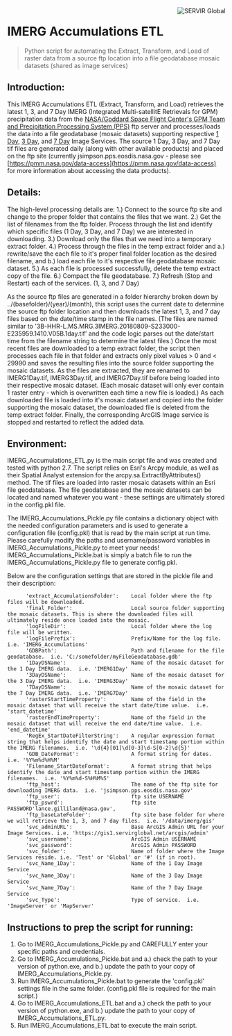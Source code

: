 <a href="https://www.servirglobal.net//">
    <img src="https://www.servirglobal.net/Portals/0/Images/Servir-logo.png" alt="SERVIR Global"
         title="SERVIR Global" align="right" />
</a>


IMERG Accumulations ETL
=======================
> Python script for automating the Extract, Transform, and Load of raster data from a source ftp location into a file geodatabase mosaic datasets (shared as image services)

## Introduction:
This IMERG Accumulations ETL (Extract, Transform, and Load) retrieves the latest 1, 3, and 7 Day IMERG (Integrated Multi-satellitE Retrievals for GPM) precipitation data from the [NASA/Goddard Space Flight Center's GPM Team and Precipitation Processing System (PPS)](http://pmm.nasa.gov/GPM) ftp server and processes/loads the data into a file geodatabase (mosaic datasets) supporting respective [1 Day](https://gis1.servirglobal.net/arcgis/rest/services/Test/IMERG1Day_ImgSvc/ImageServer), [3 Day](https://gis1.servirglobal.net/arcgis/rest/services/Test/IMERG3Day_ImgSvc/ImageServer), and [7 Day](https://gis1.servirglobal.net/arcgis/rest/services/Test/IMERG7Day_ImgSvc/ImageServer) Image Services.  The source 1 Day, 3 Day, and 7 Day tif files are generated daily (along with other available products) and placed on the ftp site (currently jsimpson.pps.eosdis.nasa.gov - please see [https://pmm.nasa.gov/data-access](https://pmm.nasa.gov/data-access) for more information about accessing the data products).

## Details: 
The high-level processing details are:
    1.) Connect to the source ftp site and change to the proper folder that contains the files that we want.
    2.) Get the list of filenames from the ftp folder. Process through the list and identify which specific files (1 Day, 3 Day, and 7 Day) we are interested in downloading.
    3.) Download only the files that we need into a temporary extract folder.
    4.) Process through the files in the temp extract folder and a.) rewrite/save the each file to it's proper final folder location as the desired filename, and b.) load each file to it's respective file geodatabase mosaic dataset.
    5.) As each file is processed successfully, delete the temp extract copy of the file.
    6.) Compact the file geodatabase.
    7.) Refresh (Stop and Restart) each of the services. (1, 3, and 7 Day)

As the source ftp files are generated in a folder hierarchy broken down by ../(basefolder)/(year)/(month), this script uses the current date to determine the source ftp folder location and then downloads the latest 1, 3, and 7 day files based on the date/time stamp in the file names.  (The files are named similar to '3B-HHR-L.MS.MRG.3IMERG.20180809-S233000-E235959.1410.V05B.1day.tif' and the code logic parses out the date/start time from the filename string to determine the latest files.)  Once the most recent files are downloaded to a temp extract folder, the script then processes each file in that folder and extracts only pixel values > 0 and < 29990 and saves the resulting files into the source folder supporting the mosaic datasets. As the files are extracted, they are renamed to IMERG1Day.tif, IMERG3Day.tif, and IMERG7Day.tif before being loaded into their respective mosaic dataset.  (Each mosaic dataset will only ever contain 1 raster entry - which is overwritten each time a new file is loaded.)  As each downloaded file is loaded into it's mosaic dataset and copied into the folder supporting the mosaic dataset, the downloaded file is deleted from the temp extract folder.  Finally, the corresponding ArcGIS Image service is stopped and restarted to reflect the added data.

## Environment:
IMERG_Accumulations_ETL.py is the main script file and was created and tested with python 2.7. The script relies on Esri's Arcpy module, as well as their Spatial Analyst extension for the arcpy.sa.ExtractByAttributes() method.  The tif files are loaded into raster mosaic datasets within an Esri file geodatabase.  The file geodatabase and the mosaic datasets can be located and named whatever you want - these settings are ultimately stored in the config.pkl file.

The IMERG_Accumulations_Pickle.py file contains a dictionary object with the needed configuration parameters and is used to generate a configuration file (config.pkl) that is read by the main script at run time.  Please carefully modify the paths and username/password variables in IMERG_Accumulations_Pickle.py to meet your needs!  IMERG_Accumulations_Pickle.bat is simply a batch file to run the IMERG_Accumulations_Pickle.py file to generate config.pkl.

Below are the configuration settings that are stored in the pickle file and their description:
```
      'extract_AccumulationsFolder':    Local folder where the ftp files will be downloaded.
      'final_Folder':                   Local source folder supporting the mosaic datasets. This is where the downloaded files will ultimately reside once loaded into the mosaic.
      'logFileDir':                     Local folder where the log file will be written.
      'logFilePrefix':                  Prefix/Name for the log file.  i.e. 'IMERG_Accumulations'
      'GDBPath':                        Path and filename for the file geodatabase.  i.e. 'C:/somefolder/myFileGeodatabase.gdb'
      '1DayDSName':                     Name of the mosaic dataset for the 1 Day IMERG data.  i.e. 'IMERG1Day'
      '3DayDSName':                     Name of the mosaic dataset for the 3 Day IMERG data.  i.e. 'IMERG3Day'
      '7DayDSName':                     Name of the mosaic dataset for the 7 Day IMERG data.  i.e. 'IMERG7Day'
      'rasterStartTimeProperty':        Name of the field in the mosaic dataset that will receive the start date/time value.  i.e. 'start_datetime'
      'rasterEndTimeProperty':          Name of the field in the mosaic dataset that will receive the end date/time value.  i.e. 'end_datetime'
      'RegEx_StartDateFilterString':    A regular expression format string that helps identify the date and start timestamp portion within the IMERG filenames.  i.e. '\d{4}[01]\d[0-3]\d-S[0-2]\d{5}'
      'GDB_DateFormat':                 A format string for dates.  i.e. '%Y%m%d%H%M'
      'Filename_StartDateFormat':       A format string that helps identify the date and start timestamp portion within the IMERG filenames.  i.e. '%Y%m%d-S%H%M%S'
      'ftp_host':                       The name of the ftp site for downloading IMERG data.  i.e. 'jsimpson.pps.eosdis.nasa.gov'
      'ftp_user':                       ftp site USERNAME
      'ftp_pswrd':                      ftp site PASSWORD'lance.gilliland@nasa.gov',
      'ftp_baseLateFolder':             ftp site base folder for where we will retrieve the 1, 3, and 7 day files.  i.e. '/data/imerg/gis'
      'svc_adminURL':                   Base ArcGIS Admin URL for your Image Services. i.e. 'https://gis1.servirglobal.net/arcgis/admin'
      'svc_username':                   ArcGIS Admin USERNAME
      'svc_password':                   ArcGIS Admin PASSWORD
      'svc_folder':                     Name of folder where the Image Services reside. i.e. 'Test' or 'Global' or '#' (if in root).
      'svc_Name_1Day':                  Name of the 1 Day Image Service
      'svc_Name_3Day':                  Name of the 3 Day Image Service
      'svc_Name_7Day':                  Name of the 7 Day Image Service
      'svc_Type':                       Type of service.  i.e. 'ImageServer' or 'MapServer'
```

## Instructions to prep the script for running:
1.	Go to IMERG_Accumulations_Pickle.py and CAREFULLY enter your specific paths and credentials.
2.  Go to IMERG_Accumulations_Pickle.bat and a.) check the path to your version of python.exe, and b.) update the path to your copy of IMERG_Accumulations_Pickle.py.
3.  Run IMERG_Accumulations_Pickle.bat to generate the 'config.pkl' settings file in the same folder.  (config.pkl file is required for the main script.)
4.	Go to IMERG_Accumulations_ETL.bat and a.) check the path to your version of python.exe, and b.) update the path to your copy of IMERG_Accumulations_ETL.py.
5.  Run IMERG_Accumulations_ETL.bat to execute the main script.


